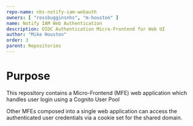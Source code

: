 ```yaml
---
repo-name: nhs-notify-iam-webauth
owners: [ "rossbugginsnhs", "m-houston" ]
name: Notify IAM Web Authentication
description: OIDC Authentication Micro-Frontend for Web UI
author: "Mike Houston"
order: 3
parent: Repositories
---
```


# Purpose

This repository contains a Micro-Frontend (MFE) web application which handles user login using a Cognito User Pool

Other MFEs composed into a single web application can access the authenticated user credentials via a cookie set for the
shared domain.
